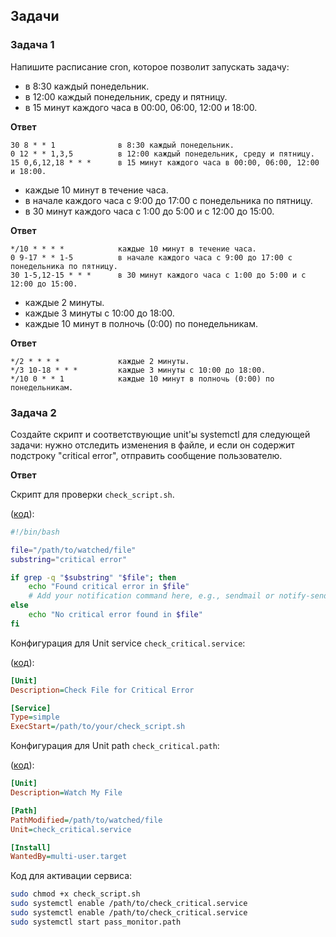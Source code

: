 
## Задачи

### Задача 1

Напишите расписание cron, которое позволит запускать задачу:

* в 8:30 каждый понедельник.
* в 12:00 каждый понедельник, среду и пятницу.
* в 15 минут каждого часа в 00:00, 06:00, 12:00 и 18:00.

**Ответ**

```
30 8 * * 1              в 8:30 каждый понедельник.
0 12 * * 1,3,5          в 12:00 каждый понедельник, среду и пятницу.
15 0,6,12,18 * * *      в 15 минут каждого часа в 00:00, 06:00, 12:00 и 18:00.
```

* каждые 10 минут в течение часа.
* в начале каждого часа с 9:00 до 17:00 с понедельника по пятницу.
* в 30 минут каждого часа с 1:00 до 5:00 и с 12:00 до 15:00.

**Ответ**

```
*/10 * * * *            каждые 10 минут в течение часа.
0 9-17 * * 1-5          в начале каждого часа с 9:00 до 17:00 с понедельника по пятницу.
30 1-5,12-15 * * *      в 30 минут каждого часа с 1:00 до 5:00 и с 12:00 до 15:00.
```

* каждые 2 минуты. 
* каждые 3 минуты с 10:00 до 18:00.
* каждые 10 минут в полночь (0:00) по понедельникам.

**Ответ**

```
*/2 * * * *             каждые 2 минуты. 
*/3 10-18 * * *         каждые 3 минуты с 10:00 до 18:00.
*/10 0 * * 1            каждые 10 минут в полночь (0:00) по понедельникам.
```


### Задача 2

Создайте скрипт и соответствующие unit'ы systemctl для следующей задачи: нужно отследить изменения в файле, и если он содержит подстроку "critical error", отправить сообщение пользователю. 

**Ответ**

Скрипт для проверки `check_script.sh`.

([код](/projects/managers/check_script.sh)):

```bash
#!/bin/bash

file="/path/to/watched/file"
substring="critical error"

if grep -q "$substring" "$file"; then
    echo "Found critical error in $file"
    # Add your notification command here, e.g., sendmail or notify-send
else
    echo "No critical error found in $file"
fi
```

Конфигурация для Unit service `check_critical.service`:

([код](/projects/managers/check_critical.service)):

```ini
[Unit]
Description=Check File for Critical Error

[Service]
Type=simple
ExecStart=/path/to/your/check_script.sh
```

Конфигурация для Unit path `check_critical.path`:

([код](/projects/managers/check_critical.path)):

```ini
[Unit]
Description=Watch My File

[Path]
PathModified=/path/to/watched/file
Unit=check_critical.service

[Install]
WantedBy=multi-user.target
```

Код для активации сервиса:

```bash 
sudo chmod +x check_script.sh
sudo systemctl enable /path/to/check_critical.service
sudo systemctl enable /path/to/check_critical.service
sudo systemctl start pass_monitor.path

```